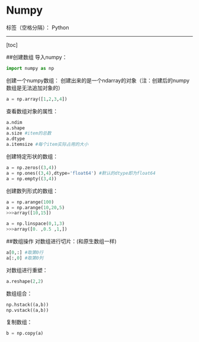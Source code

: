 ﻿# Numpy

标签（空格分隔）： Python

---
[toc]

##创建数组
导入numpy：
```python
import numpy as np
```
创建一个numpy数组：
创建出来的是一个ndarray的对象（注：创建后的numpy数组是无法追加对象的）
```python
a = np.array([1,2,3,4])
```
查看数组对象的属性：
```python
a.ndim
a.shape
a.size #item的总数
a.dtype
a.itemsize #每个item实际占用的大小
```
创建特定形状的数组：
```python
a = np.zeros((3,4))
a = np.ones((3,4),dtype='float64') #默认的dtype即为float64
a = np.empty((3,4))
```
创建数列形式的数组：
```python
a = np.arange(100)
a = np.arange(10,20,5) 
>>>array([10,15])
```
```python
a = np.linspace(0,1,3)
>>>array([0. ,0.5 ,1,])
```

##数组操作
对数组进行切片：(和原生数组一样)
```python
a[0,:] #取第0行
a[:,0] #取第0列
```
对数组进行重塑：
```python
a.reshape(2,2)
```
数组组合：
```python
np.hstack((a,b))
np.vstack((a,b))
```

复制数组：
```python
b = np.copy(a)
```



